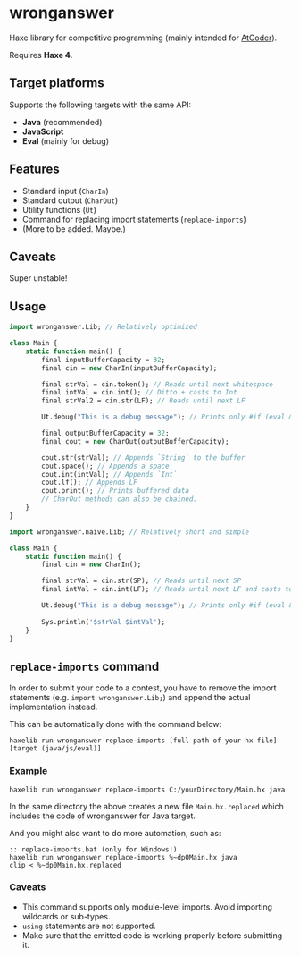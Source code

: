 # wronganswer

Haxe library for competitive programming (mainly intended for [AtCoder](https://atcoder.jp/)).

Requires **Haxe 4**.

## Target platforms

Supports the following targets with the same API:

- **Java** (recommended)
- **JavaScript**
- **Eval** (mainly for debug)

## Features

- Standard input (`CharIn`)
- Standard output (`CharOut`)
- Utility functions (`Ut`)
- Command for replacing import statements (`replace-imports`)
- (More to be added. Maybe.)

## Caveats

Super unstable!

## Usage

```haxe
import wronganswer.Lib; // Relatively optimized

class Main {
	static function main() {
		final inputBufferCapacity = 32;
		final cin = new CharIn(inputBufferCapacity);

		final strVal = cin.token(); // Reads until next whitespace
		final intVal = cin.int(); // Ditto + casts to Int
		final strVal2 = cin.str(LF); // Reads until next LF

		Ut.debug("This is a debug message"); // Prints only #if (eval && debug)

		final outputBufferCapacity = 32;
		final cout = new CharOut(outputBufferCapacity);

		cout.str(strVal); // Appends `String` to the buffer
		cout.space(); // Appends a space
		cout.int(intVal); // Appends `Int`
		cout.lf(); // Appends LF
		cout.print(); // Prints buffered data
		// CharOut methods can also be chained.
	}
}
```

```haxe
import wronganswer.naive.Lib; // Relatively short and simple

class Main {
	static function main() {
		final cin = new CharIn();

		final strVal = cin.str(SP); // Reads until next SP
		final intVal = cin.int(LF); // Reads until next LF and casts to Int

		Ut.debug("This is a debug message"); // Prints only #if (eval && debug)
		
		Sys.println('$strVal $intVal');
	}
}
```

## `replace-imports` command

In order to submit your code to a contest, you have to remove the import statements (e.g. `import wronganswer.Lib;`) and append the actual implementation instead.

This can be automatically done with the command below:

```
haxelib run wronganswer replace-imports [full path of your hx file] [target (java/js/eval)]
```

### Example

```
haxelib run wronganswer replace-imports C:/yourDirectory/Main.hx java
```

In the same directory the above creates a new file `Main.hx.replaced` which includes the code of wronganswer for Java target.

And you might also want to do more automation, such as:

```Batchfile
:: replace-imports.bat (only for Windows!)
haxelib run wronganswer replace-imports %~dp0Main.hx java
clip < %~dp0Main.hx.replaced
```

### Caveats

- This command supports only module-level imports. Avoid importing wildcards or sub-types.
- `using` statements are not supported.
- Make sure that the emitted code is working properly before submitting it.
